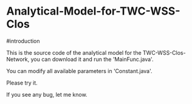 # Analytical-Model-for-TWC-WSS-Clos
#introduction

This is the source code of the analytical model for the TWC-WSS-Clos-Network, you can download it and run the 'MainFunc.java'.

You can modify all available parameters in 'Constant.java'.

Please try it.

If you see any bug, let me know.
